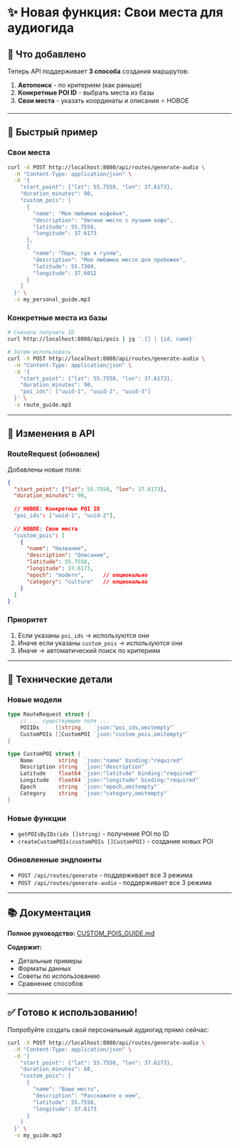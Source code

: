 # ✨ Новая функция: Свои места для аудиогида

## 🎯 Что добавлено

Теперь API поддерживает **3 способа** создания маршрутов:

1. **Автопоиск** - по критериям (как раньше)
2. **Конкретные POI ID** - выбрать места из базы
3. **Свои места** - указать координаты и описания ⭐ НОВОЕ

---

## 🚀 Быстрый пример

### Свои места

```bash
curl -X POST http://localhost:8080/api/routes/generate-audio \
  -H "Content-Type: application/json" \
  -d '{
    "start_point": {"lat": 55.7558, "lon": 37.6173},
    "duration_minutes": 90,
    "custom_pois": [
      {
        "name": "Моя любимая кофейня",
        "description": "Уютное место с лучшим кофе",
        "latitude": 55.7558,
        "longitude": 37.6173
      },
      {
        "name": "Парк, где я гуляю",
        "description": "Мое любимое место для пробежек",
        "latitude": 55.7304,
        "longitude": 37.6012
      }
    ]
  }' \
  -o my_personal_guide.mp3
```

### Конкретные места из базы

```bash
# Сначала получить ID
curl http://localhost:8080/api/pois | jq '.[] | {id, name}'

# Затем использовать
curl -X POST http://localhost:8080/api/routes/generate-audio \
  -H "Content-Type: application/json" \
  -d '{
    "start_point": {"lat": 55.7558, "lon": 37.6173},
    "duration_minutes": 90,
    "poi_ids": ["uuid-1", "uuid-2", "uuid-3"]
  }' \
  -o route_guide.mp3
```

---

## 📝 Изменения в API

### RouteRequest (обновлен)

Добавлены новые поля:

```json
{
  "start_point": {"lat": 55.7558, "lon": 37.6173},
  "duration_minutes": 90,
  
  // НОВОЕ: Конкретные POI ID
  "poi_ids": ["uuid-1", "uuid-2"],
  
  // НОВОЕ: Свои места
  "custom_pois": [
    {
      "name": "Название",
      "description": "Описание",
      "latitude": 55.7558,
      "longitude": 37.6173,
      "epoch": "modern",      // опционально
      "category": "culture"   // опционально
    }
  ]
}
```

### Приоритет

1. Если указаны `poi_ids` → используются они
2. Иначе если указаны `custom_pois` → используются они
3. Иначе → автоматический поиск по критериям

---

## 🔧 Технические детали

### Новые модели

```go
type RouteRequest struct {
    // ... существующие поля ...
    POIIDs     []string    `json:"poi_ids,omitempty"`
    CustomPOIs []CustomPOI `json:"custom_pois,omitempty"`
}

type CustomPOI struct {
    Name        string  `json:"name" binding:"required"`
    Description string  `json:"description"`
    Latitude    float64 `json:"latitude" binding:"required"`
    Longitude   float64 `json:"longitude" binding:"required"`
    Epoch       string  `json:"epoch,omitempty"`
    Category    string  `json:"category,omitempty"`
}
```

### Новые функции

- `getPOIsByIDs(ids []string)` - получение POI по ID
- `createCustomPOIs(customPOIs []CustomPOI)` - создание новых POI

### Обновленные эндпоинты

- `POST /api/routes/generate` - поддерживает все 3 режима
- `POST /api/routes/generate-audio` - поддерживает все 3 режима

---

## 📚 Документация

**Полное руководство:** [CUSTOM_POIS_GUIDE.md](CUSTOM_POIS_GUIDE.md)

**Содержит:**
- Детальные примеры
- Форматы данных
- Советы по использованию
- Сравнение способов

---

## ✅ Готово к использованию!

Попробуйте создать свой персональный аудиогид прямо сейчас:

```bash
curl -X POST http://localhost:8080/api/routes/generate-audio \
  -H "Content-Type: application/json" \
  -d '{
    "start_point": {"lat": 55.7558, "lon": 37.6173},
    "duration_minutes": 60,
    "custom_pois": [
      {
        "name": "Ваше место",
        "description": "Расскажите о нем",
        "latitude": 55.7558,
        "longitude": 37.6173
      }
    ]
  }' \
  -o my_guide.mp3
```
